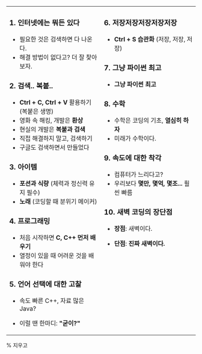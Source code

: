 <table width="10000px"> 
  <tr>
    <td valign="top" width="5000px">

### 1. 인터넷에는 뭐든 있다
- 필요한 것은 검색하면 다 나온다.
- 해결 방법이 없다고? 더 잘 찾아보자.

### 2. 검색.. 복붙..
- **Ctrl + C, Ctrl + V** 활용하기 (복붙은 생명)
- 영화 속 해킹, 개발은 **환상**
- 현실의 개발은 **복붙과 검색**
- 직접 해결하지 말고, 검색하기
- 구글도 검색하면서 만들었다

### 3. 아이템
- **포션과 식량** (체력과 정신력 유지 필수)
- **노래** (코딩할 때 분위기 메이커)

### 4. 프로그래밍
- 처음 시작하면 **C, C++ 먼저 배우기**
- 열정이 있을 때 어려운 것을 배워야 한다

### 5. 언어 선택에 대한 고찰
- 속도 빠른 C++, 자료 많은 Java?
- 이럴 땐 한마디: **"굳이?"**

    </td>
    <td valign="top" width="50%">

### 6. 저장저장저장저장저장
- **Ctrl + S 습관화** (저장, 저장, 저장)

### 7. 그냥 파이썬 최고
- **그냥 파이썬 최고**

### 8. 수학
- 수학은 코딩의 기초, **열심히 하자**
- 미래가 수학이다.

### 9. 속도에 대한 착각
- 컴퓨터가 느리다고?  
- 우리보다 **몇만, 몇억, 몇조...** 훨씬 빠름

### 10. 새벽 코딩의 장단점
- **장점**: 새벽이다.
- **단점**: **진짜 새벽이다.**

    </td>
  </tr>
</table>

% 지우고
